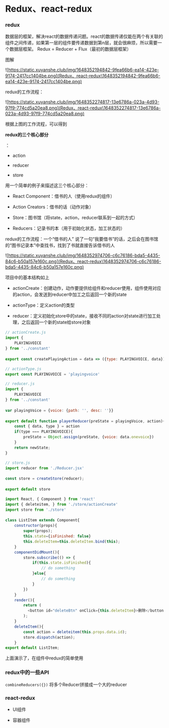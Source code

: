 # Redux、react-redux

### redux

数据层的框架，解决react的数据传递问题。react的数据传递仅能在两个有关联的组件之间传递，如果第一层的组件要传递数据到第n层，就会很麻烦，所以需要一个数据层框架。 Redux = Reducer + Flux（最初的数据层框架）

图解

![https://static.xuyanshe.club/img/1648352194842-9fea66b6-ea14-423e-9174-2417cc1404be.png](Redux、react-redux\1648352194842-9fea66b6-ea14-423e-9174-2417cc1404be.png)



redux的工作流程：

![https://static.xuyanshe.club/img/1648352274817-13e6786a-023a-4d93-97f9-774cd5a20ea8.png](Redux、react-redux\1648352274817-13e6786a-023a-4d93-97f9-774cd5a20ea8.png)

根据上图的工作流程，可以得到

**redux的三个核心部分**

：

- action

- reducer

- store

用一个简单的例子来描述这三个核心部分：

- React Component：借书的人（使用redux的组件）

- Action Creators：借书的话（动作对象）

- Store：图书馆（将state，action，reducer联系到一起的方式）

- Reducers：记录书的本（用于初始化状态，加工状态的）

redux的工作流程：一个“借书的人” 说了一句“我要借书”的话，之后会在图书馆的“图书记录本”中查找书，找到了书就直接告诉借书的人

![https://static.xuyanshe.club/img/1648352974706-c6c76186-bda5-4435-84c6-b50a157e160c.png](Redux、react-redux\1648352974706-c6c76186-bda5-4435-84c6-b50a157e160c.png)

项目中的基本结构如上

- actionCreate：创建动作，动作要提供给组件和reducer使用，组件使用对应的action，会发送到reducer中加工之后返回一个新的state

- actionType：定义action的类型

- reducer：定义初始化store中的state，接收不同的action对state进行加工处理，之后返回一个新的state给store对象

```JavaScript
// actionCreate.js
import {
    PLAYINGVOICE
} from '../constant'

export const createPlayingAction = data => ({type: PLAYINGVOICE, data})
```

```JavaScript
// actionType.js
export const PLAYINGVOICE = 'playingvoice'
```

```JavaScript
// reducer.js
import {
    PLAYINGVOICE
} from '../constant'

var playingVoice = {voice: {path: '', desc: ''}}

export default function playerReducer(preState = playingVoice, action){
    const { data, type } = action
    if(type === PLAYINGVOICE){
        preState = Object.assign(preState, {voice: data.onevoice})
    }
    return newState;
}
```

```JavaScript
// store.js
import reducer from './Reducer.jsx'

const store = createStore(reducer);

export default store
```

```JavaScript
import React, { Component } from 'react'
import { deleteitem, } from './store/actionCreate'
import store from './store'

class ListItem extends Component{
    constructor(props){
        super(props);
        this.state={isFinished: false}
        this.deleteItem=this.deleteItem.bind(this);
    }
    componentDidMount(){
        store.subscribe(() => {
            if(this.state.isFinished){
                // do something
            }else{
                // do something
            }
        })
    }
    render(){
        return (
          <button id="deleteBtn" onClick={this.deleteItem}>删除</button>
        );
    }
    deleteItem(){
        const action = deleteitem(this.props.data.id);
        store.dispatch(action);
    }
export default ListItem;
```

上面演示了，在组件中redux的简单使用

### redux中的一些API

`combineReducers({})` 将多个Reducer拼接成一个大的reducer

### react-redux

- UI组件

- 容器组件

